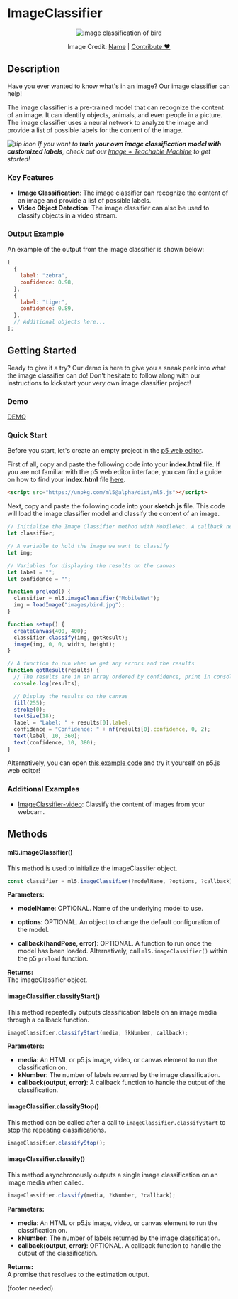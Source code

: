 # ImageClassifier

<center>
    <img class="header-img" alt="image classification of bird" src="assets/header-test.png">
    <p class="img-credit"> Image Credit: <a href="">Name</a> | <a href="">Contribute ♥️</a> </p>
</center>

## Description

Have you ever wanted to know what's in an image? Our image classifier can help!

The image classifier is a pre-trained model that can recognize the content of an image. It can identify objects, animals, and even people in a picture. The image classifier uses a neural network to analyze the image and provide a list of possible labels for the content of the image.

_<img class="inline-img" src="assets/gettingstarted-bulb.png" alt="tip icon" aria-hidden="true"> If you want to **train your own image classification model with customized labels**, check out our [Image + Teachable Machine](/reference/image-classifier-tm) to get started!_

### Key Features

- **Image Classification**: The image classifier can recognize the content of an image and provide a list of possible labels.
- **Video Object Detection**: The image classifier can also be used to classify objects in a video stream.

### Output Example

An example of the output from the image classifier is shown below:

```javascript
[
  {
    label: "zebra",
    confidence: 0.98,
  },
  {
    label: "tiger",
    confidence: 0.89,
  },
  // Additional objects here...
];
```

## Getting Started

Ready to give it a try? Our demo is here to give you a sneak peek into what the image classifier can do! Don't hesitate to follow along with our instructions to kickstart your very own image classifier project!

### Demo

[DEMO](iframes/image-classifier ":include :type=iframe width=100% height=550px")

### Quick Start

Before you start, let's create an empty project in the [p5 web editor](https://editor.p5js.org/).

First of all, copy and paste the following code into your **index.html** file. If you are not familiar with the p5 web editor interface, you can find a guide on how to find your **index.html** file [here](/?id=try-ml5js-online-1).

```html
<script src="https://unpkg.com/ml5@alpha/dist/ml5.js"></script>
```

Next, copy and paste the following code into your **sketch.js** file. This code will load the image classifier model and classify the content of an image.

```javascript
// Initialize the Image Classifier method with MobileNet. A callback needs to be passed.
let classifier;

// A variable to hold the image we want to classify
let img;

// Variables for displaying the results on the canvas
let label = "";
let confidence = "";

function preload() {
  classifier = ml5.imageClassifier("MobileNet");
  img = loadImage("images/bird.jpg");
}

function setup() {
  createCanvas(400, 400);
  classifier.classify(img, gotResult);
  image(img, 0, 0, width, height);
}

// A function to run when we get any errors and the results
function gotResult(results) {
  // The results are in an array ordered by confidence, print in console
  console.log(results);

  // Display the results on the canvas
  fill(255);
  stroke(0);
  textSize(18);
  label = "Label: " + results[0].label;
  confidence = "Confidence: " + nf(results[0].confidence, 0, 2);
  text(label, 10, 360);
  text(confidence, 10, 380);
}
```

Alternatively, you can open [this example code](https://github.com/ml5js/ml5-next-gen/tree/main/examples/ImageClassifier) and try it yourself on p5.js web editor!

### Additional Examples

- [ImageClassifier-video](https://github.com/ml5js/ml5-next-gen/tree/main/examples/ImageClassifier-video): Classify the content of images from your webcam.

## Methods

#### ml5.imageClassifier()

This method is used to initialize the imageClassifer object.

```javascript
const classifier = ml5.imageClassifier(?modelName, ?options, ?callback);
```

**Parameters:**

- **modelName**: OPTIONAL. Name of the underlying model to use.

- **options**: OPTIONAL. An object to change the default configuration of the model.

- **callback(handPose, error)**: OPTIONAL. A function to run once the model has been loaded. Alternatively, call `ml5.imageClassifier()` within the p5 `preload` function.

**Returns:**  
The imageClassifier object.

#### imageClassifier.classifyStart()

This method repeatedly outputs classification labels on an image media through a callback function.

```javascript
imageClassifier.classifyStart(media, ?kNumber, callback);
```

**Parameters:**

- **media**: An HTML or p5.js image, video, or canvas element to run the classification on.
- **kNumber**: The number of labels returned by the image classification.
- **callback(output, error)**: A callback function to handle the output of the classification.

#### imageClassifier.classifyStop()

This method can be called after a call to `imageClassifier.classifyStart` to stop the repeating classifications.

```javascript
imageClassifier.classifyStop();
```

#### imageClassifier.classify()

This method asynchronously outputs a single image classification on an image media when called.

```javascript
imageClassifier.classify(media, ?kNumber, ?callback);
```

**Parameters:**

- **media**: An HTML or p5.js image, video, or canvas element to run the classification on.
- **kNumber**: The number of labels returned by the image classification.
- **callback(output, error)**: OPTIONAL. A callback function to handle the output of the classification.

**Returns:**  
A promise that resolves to the estimation output.

(footer needed)
